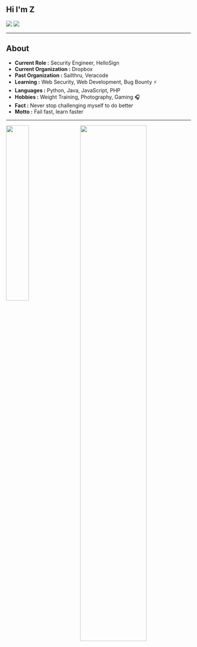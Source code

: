 ## Hi I'm Z
[![](https://img.shields.io/badge/LinkedIn-fangzway-blue)](https://www.linkedin.com/in/fangzway/)
[![](https://img.shields.io/badge/Gmail-fang.zway%40gmail.com-red)](mailto:fang.zway@gmail.com)

---------------------------------------------------------------------------------------------------------------------------------------------------------------------------------
## About


-  **Current Role :** Security Engineer, HelloSign
-  **Current Organization :** Dropbox
-  **Past Organization :** Sailthru, Veracode
-  **Learning :** Web Security, Web Development, Bug Bounty :zap: 	
-  **Languages :** Python, Java, JavaScript, PHP 
-  **Hobbies :** Weight Training, Photography, Gaming :headphones:
-  **Fact :** Never stop challenging myself to do better 
-  **Motto :** Fail fast, learn faster

---------------------------------------------------------------------------------------------------------------------------------------------------------------------------------
<div>
  <img align="left" width="35%" height="35%" src="https://github-readme-stats.vercel.app/api/top-langs/?username=layzhi&layout=compact">
  <img align="right" width="60%" height="60%" src="https://github-readme-stats.vercel.app/api?username=Layzhi&show_icons=true&count_private=true">
</div>

